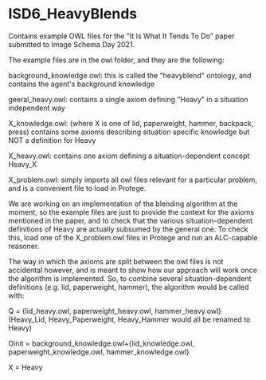 # ISD6_HeavyBlends
Contains example OWL files for the "It Is What It Tends To Do" paper submitted to Image Schema Day 2021.

The example files are in the owl folder, and they are the following:

background_knowledge.owl: this is called the "heavyblend" ontology, and contains the agent's background knowledge

geeral_heavy.owl: contains a single axiom defining "Heavy" in a situation independent way

X_knowledge.owl: (where X is one of lid, paperweight, hammer, backpack, press) contains some axioms describing situation specific knowledge but NOT a definition for Heavy

X\_heavy.owl: contains one axiom defining a situation-dependent concept Heavy\_X

X\_problem.owl: simply imports all owl files relevant for a particular problem, and is a convenient file to load in Protege.

We are working on an implementation of the blending algorithm at the moment, so the example files are just to provide the context for the axioms mentioned in the paper, and to check that the various situation-dependent definitions of Heavy are actually subsumed by the general one. To check this, load one of the X\_problem.owl files in Protege and run an ALC-capable reasoner.

The way in which the axioms are split between the owl files is not accidental however, and is meant to show how our approach will work once the algorithm is implemented. So, to combine several situation-dependent definitions (e.g. lid, paperweight, hammer), the algorithm would be called with:

Q = {lid\_heavy.owl, paperweight\_heavy.owl, hammer\_heavy.owl} (Heavy\_Lid, Heavy\_Paperweight, Heavy\_Hammer would all be renamed to Heavy)

Oinit = background_knowledge.owl+{lid\_knowledge.owl, paperweight\_knowledge.owl, hammer\_knowledge.owl}

X = Heavy
